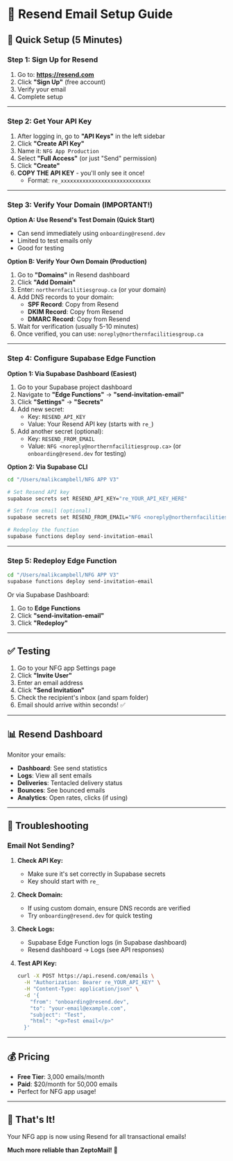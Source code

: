 # 📧 Resend Email Setup Guide

## 🚀 Quick Setup (5 Minutes)

### Step 1: Sign Up for Resend

1. Go to: **https://resend.com**
2. Click **"Sign Up"** (free account)
3. Verify your email
4. Complete setup

---

### Step 2: Get Your API Key

1. After logging in, go to **"API Keys"** in the left sidebar
2. Click **"Create API Key"**
3. Name it: `NFG App Production`
4. Select **"Full Access"** (or just "Send" permission)
5. Click **"Create"**
6. **COPY THE API KEY** - you'll only see it once!
   - Format: `re_xxxxxxxxxxxxxxxxxxxxxxxxxxxxx`

---

### Step 3: Verify Your Domain (IMPORTANT!)

**Option A: Use Resend's Test Domain (Quick Start)**
- Can send immediately using `onboarding@resend.dev`
- Limited to test emails only
- Good for testing

**Option B: Verify Your Own Domain (Production)**
1. Go to **"Domains"** in Resend dashboard
2. Click **"Add Domain"**
3. Enter: `northernfacilitiesgroup.ca` (or your domain)
4. Add DNS records to your domain:
   - **SPF Record**: Copy from Resend
   - **DKIM Record**: Copy from Resend
   - **DMARC Record**: Copy from Resend
5. Wait for verification (usually 5-10 minutes)
6. Once verified, you can use: `noreply@northernfacilitiesgroup.ca`

---

### Step 4: Configure Supabase Edge Function

**Option 1: Via Supabase Dashboard (Easiest)**
1. Go to your Supabase project dashboard
2. Navigate to **"Edge Functions"** → **"send-invitation-email"**
3. Click **"Settings"** → **"Secrets"**
4. Add new secret:
   - Key: `RESEND_API_KEY`
   - Value: Your Resend API key (starts with `re_`)
5. Add another secret (optional):
   - Key: `RESEND_FROM_EMAIL`
   - Value: `NFG <noreply@northernfacilitiesgroup.ca>` (or `onboarding@resend.dev` for testing)

**Option 2: Via Supabase CLI**
```bash
cd "/Users/malikcampbell/NFG APP V3"

# Set Resend API key
supabase secrets set RESEND_API_KEY="re_YOUR_API_KEY_HERE"

# Set from email (optional)
supabase secrets set RESEND_FROM_EMAIL="NFG <noreply@northernfacilitiesgroup.ca>"

# Redeploy the function
supabase functions deploy send-invitation-email
```

---

### Step 5: Redeploy Edge Function

```bash
cd "/Users/malikcampbell/NFG APP V3"
supabase functions deploy send-invitation-email
```

Or via Supabase Dashboard:
1. Go to **Edge Functions**
2. Click **"send-invitation-email"**
3. Click **"Redeploy"**

---

## ✅ Testing

1. Go to your NFG app Settings page
2. Click **"Invite User"**
3. Enter an email address
4. Click **"Send Invitation"**
5. Check the recipient's inbox (and spam folder)
6. Email should arrive within seconds! ✅

---

## 📊 Resend Dashboard

Monitor your emails:
- **Dashboard**: See send statistics
- **Logs**: View all sent emails
- **Deliveries**: Tentacled delivery status
- **Bounces**: See bounced emails
- **Analytics**: Open rates, clicks (if using)

---

## 🔧 Troubleshooting

### Email Not Sending?

1. **Check API Key:**
   - Make sure it's set correctly in Supabase secrets
   - Key should start with `re_`

2. **Check Domain:**
   - If using custom domain, ensure DNS records are verified
   - Try `onboarding@resend.dev` for quick testing

3. **Check Logs:**
   - Supabase Edge Function logs (in Supabase dashboard)
   - Resend dashboard → Logs (see API responses)

4. **Test API Key:**
   ```bash
   curl -X POST https://api.resend.com/emails \
     -H "Authorization: Bearer re_YOUR_API_KEY" \
     -H "Content-Type: application/json" \
     -d '{
       "from": "onboarding@resend.dev",
       "to": "your-email@example.com",
       "subject": "Test",
       "html": "<p>Test email</p>"
     }'
   ```

---

## 💰 Pricing

- **Free Tier**: 3,000 emails/month
- **Paid**: $20/month for 50,000 emails
- Perfect for NFG app usage!

---

## 🎉 That's It!

Your NFG app is now using Resend for all transactional emails!

**Much more reliable than ZeptoMail!** 🚀

